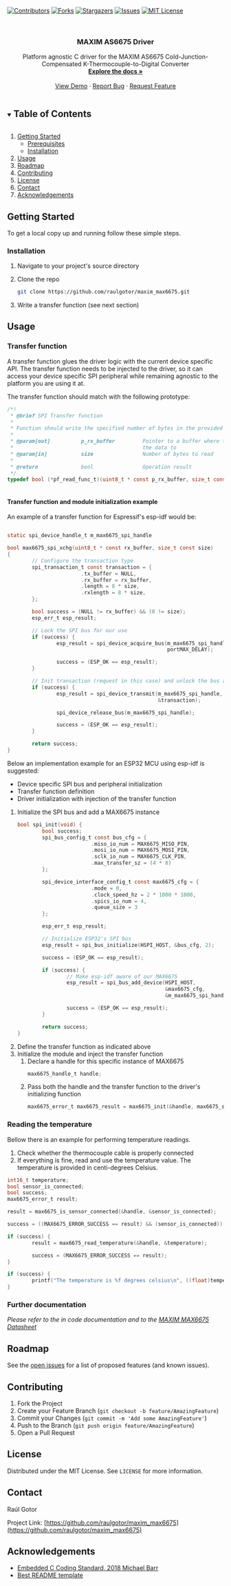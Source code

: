 <!--
*** Thanks for checking out the Best-README-Template. If you have a suggestion
*** that would make this better, please fork the repo and create a pull request
*** or simply open an issue with the tag "enhancement".
*** Thanks again! Now go create something AMAZING! :D
***
***
***
*** To avoid retyping too much info. Do a search and replace for the following:
*** raulgotor, maxim_max6675, twitter_handle, MAXIM AS6675 Driver, Platform agnostic C driver for the MAXIM AS6675 Cold-Junction-Compensated K-Thermocouple-to-Digital Converter
-->



<!-- PROJECT SHIELDS -->
<!--
*** I'm using markdown "reference style" links for readability.
*** Reference links are enclosed in brackets [ ] instead of parentheses ( ).
*** See the bottom of this document for the declaration of the reference variables
*** for contributors-url, forks-url, etc. This is an optional, concise syntax you may use.
*** https://www.markdownguide.org/basic-syntax/#reference-style-links
-->
[![Contributors][contributors-shield]][contributors-url]
[![Forks][forks-shield]][forks-url]
[![Stargazers][stars-shield]][stars-url]
[![Issues][issues-shield]][issues-url]
[![MIT License][license-shield]][license-url]

<!-- PROJECT LOGO -->
<br />
<p align="center">
  <a href="https://github.com/raulgotor/maxim_max6675">
    <!img src="images/logo.png" alt="Logo" width="80" height="80">
  </a>

<h3 align="center">MAXIM AS6675 Driver</h3>

  <p align="center">
    Platform agnostic C driver for the MAXIM AS6675 Cold-Junction-Compensated K-Thermocouple-to-Digital Converter
    <br />
    <a href="https://github.com/raulgotor/maxim_max6675"><strong>Explore the docs »</strong></a>
    <br />
    <br />
    <a href="https://github.com/raulgotor/maxim_max6675">View Demo</a>
    ·
    <a href="https://github.com/raulgotor/maxim_max6675/issues">Report Bug</a>
    ·
    <a href="https://github.com/raulgotor/maxim_max6675/issues">Request Feature</a>
  </p>

<!-- TABLE OF CONTENTS -->
<details open="open">
  <summary><h2 style="display: inline-block">Table of Contents</h2></summary>
  <ol>
    <li>
      <a href="#getting-started">Getting Started</a>
      <ul>
        <li><a href="#prerequisites">Prerequisites</a></li>
        <li><a href="#installation">Installation</a></li>
      </ul>
    </li>
    <li><a href="#usage">Usage</a></li>
    <li><a href="#roadmap">Roadmap</a></li>
    <li><a href="#contributing">Contributing</a></li>
    <li><a href="#license">License</a></li>
    <li><a href="#contact">Contact</a></li>
    <li><a href="#acknowledgements">Acknowledgements</a></li>
  </ol>
</details>



<!-- ABOUT THE PROJECT
## About The Project

[![Product Name Screen Shot][product-screenshot]](https://example.com)

Here's a blank template to get started:
**To avoid retyping too much info. Do a search and replace with your text editor for the following:**
`raulgotor`, `maxim_max6675`, `twitter_handle`, `MAXIM AS6675 Driver`, `Platform agnostic C driver for the MAXIM AS6675 Cold-Junction-Compensated K-Thermocouple-to-Digital Converter`


### Built With

* []()
* []()
* []()

-->

<!-- GETTING STARTED -->
## Getting Started

To get a local copy up and running follow these simple steps.

### Installation

1. Navigate to your project's source directory

2. Clone the repo
   ```sh
   git clone https://github.com/raulgotor/maxim_max6675.git
   ```
3. Write a transfer function (see next section)


<!-- USAGE EXAMPLES -->
## Usage

### Transfer function

A transfer function glues the driver logic with the current device specific API.
The transfer function needs to be injected to the driver, so it can access your 
device specific SPI peripheral while remaining agnostic to the platform you are
using it at.

The transfer function should match with the following prototype:

  ```c 
  /*!
   * @brief SPI Transfer function
   * 
   * Function should write the specified number of bytes in the provided buffer
   * 
   * @param[out]          p_rx_buffer         Pointer to a buffer where to read
   *                                          the data to
   * @param[in]           size                Number of bytes to read
   * 
   * @return              bool                Operation result
   */
  typedef bool (*pf_read_func_t)(uint8_t * const p_rx_buffer, size_t const size);
   
   ```

#### Transfer function and module initialization example
An example of a transfer function for Espressif's esp-idf would be:

  ```c

  static spi_device_handle_t m_max6675_spi_handle

  bool max6675_spi_xchg(uint8_t * const rx_buffer, size_t const size)
  {
          // Configure the transaction type
          spi_transaction_t const transaction = {
                          .tx_buffer = NULL,
                          .rx_buffer = rx_buffer,
                          .length = 8 * size,
                          .rxlength = 8 * size,
          };

          bool success = (NULL != rx_buffer) && (0 != size);
          esp_err_t esp_result;

          // Lock the SPI bus for our use
          if (success) {
                  esp_result = spi_device_acquire_bus(m_max6675_spi_handle,
                                                      portMAX_DELAY);

                  success = (ESP_OK == esp_result);
          }

          // Init transaction (request in this case) and unlock the bus at the end
          if (success) {
                  esp_result = spi_device_transmit(m_max6675_spi_handle,
                                                   &transaction);

                  spi_device_release_bus(m_max6675_spi_handle);
  
                  success = (ESP_OK == esp_result);
          }

          return success;
  }
  
  ```

Below an implementation example for an ESP32 MCU using esp-idf is suggested:

- Device specific SPI bus and peripheral initialization
- Transfer function definition
- Driver initialization with injection of the transfer function

1) Initialize the SPI bus and add a MAX6675 instance
      ```c
      bool spi_init(void) {
              bool success;
              spi_bus_config_t const bus_cfg = {
                              .miso_io_num = MAX6675_MISO_PIN,
                              .mosi_io_num = MAX6675_MOSI_PIN,
                              .sclk_io_num = MAX6675_CLK_PIN,
                              .max_transfer_sz = (4 * 8)
              };
      
              spi_device_interface_config_t const max6675_cfg = {
                              .mode = 0,
                              .clock_speed_hz = 2 * 1000 * 1000,
                              .spics_io_num = 4,
                              .queue_size = 3
              };
    
              esp_err_t esp_result;
    
              // Initialize ESP32's SPI bus
              esp_result = spi_bus_initialize(HSPI_HOST, &bus_cfg, 2);
    
              success = (ESP_OK == esp_result);
    
              if (success) {
                      // Make esp-idf aware of our MAX6675
                      esp_result = spi_bus_add_device(HSPI_HOST,
                                                      &max6675_cfg,
                                                      &m_max6675_spi_handle);
      
                      success = (ESP_OK == esp_result);
              }
    
              return success;
      }
      ```
2) Define the transfer function as indicated above
3) Initialize the module and inject the transfer function
   1) Declare a handle for this specific instance of MAX6675
      ```c
      max6675_handle_t handle;
      ```
   2) Pass both the handle and the transfer function to the driver's initializing function
      ```c
      max6675_error_t max6675_result = max6675_init(&handle, max6675_spi_xchg);
      ```
  
### Reading the temperature

Bellow there is an example for performing temperature readings.
1) Check whether the thermocouple cable is properly connected
2) If everything is fine, read and use the temperature value. The temperature is
   provided in centi-degrees Celsius.

```c
int16_t temperature;
bool sensor_is_connected;
bool success;
max6675_error_t result;

result = max6675_is_sensor_connected(&handle, &sensor_is_connected);

success = ((MAX6675_ERROR_SUCCESS == result) && (sensor_is_connected));

if (success) {
        result = max6675_read_temperature(&handle, &temperature);

        success = (MAX6675_ERROR_SUCCESS == result);
}

if (success) {
        printf("The temperature is %f degrees celsius\n", ((float)temperature)/100);
}
```

### Further documentation

_Please refer to the in code documentation and to the [MAXIM MAX6675 Datasheet](https://datasheets.maximintegrated.com/en/ds/MAX6675.pdf)_



<!-- ROADMAP -->
## Roadmap

See the [open issues](https://github.com/raulgotor/maxim_max6675/issues) for a list of proposed features (and known issues).



<!-- CONTRIBUTING -->
## Contributing

1. Fork the Project
2. Create your Feature Branch (`git checkout -b feature/AmazingFeature`)
3. Commit your Changes (`git commit -m 'Add some AmazingFeature'`)
4. Push to the Branch (`git push origin feature/AmazingFeature`)
5. Open a Pull Request



<!-- LICENSE -->
## License

Distributed under the MIT License. See `LICENSE` for more information.



<!-- CONTACT -->
## Contact

Raúl Gotor

Project Link: [https://github.com/raulgotor/maxim_max6675](https://github.com/raulgotor/maxim_max6675)


<!-- ACKNOWLEDGEMENTS -->
## Acknowledgements

* [Embedded C Coding Standard, 2018 Michael Barr](https://barrgroup.com/sites/default/files/barr_c_coding_standard_2018.pdf)
* [Best README template](https://github.com/othneildrew/Best-README-Template)


<!-- MARKDOWN LINKS & IMAGES -->
<!-- https://www.markdownguide.org/basic-syntax/#reference-style-links -->
[contributors-shield]: https://img.shields.io/github/contributors/raulgotor/maxim_max6675.svg?style=for-the-badge
[contributors-url]: https://github.com/raulgotor/maxim_max6675/graphs/contributors
[forks-shield]: https://img.shields.io/github/forks/raulgotor/maxim_max6675.svg?style=for-the-badge
[forks-url]: https://github.com/raulgotor/maxim_max6675/network/members
[stars-shield]: https://img.shields.io/github/stars/raulgotor/maxim_max6675.svg?style=for-the-badge
[stars-url]: https://github.com/raulgotor/maxim_max6675/stargazers
[issues-shield]: https://img.shields.io/github/issues/raulgotor/maxim_max6675.svg?style=for-the-badge
[issues-url]: https://github.com/raulgotor/maxim_max6675/issues
[license-shield]: https://img.shields.io/github/license/raulgotor/maxim_max6675.svg?style=for-the-badge
[license-url]: https://github.com/raulgotor/maxim_max6675/blob/master/LICENSE.txt
[linkedin-shield]: https://img.shields.io/badge/-LinkedIn-black.svg?style=for-the-badge&logo=linkedin&colorB=555
[linkedin-url]: https://linkedin.com/in/raulgotor